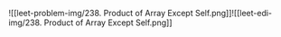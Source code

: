 ![[leet-problem-img/238. Product of Array Except Self.png]]![[leet-edi-img/238. Product of Array Except Self.png]]